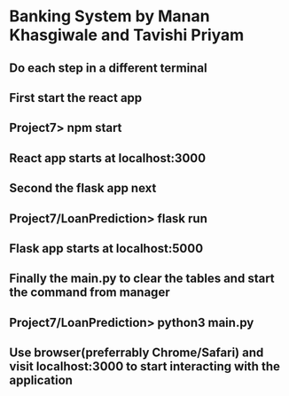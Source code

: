 # Banking System by Manan Khasgiwale and Tavishi Priyam

## Do each step in a different terminal

## First start the react app
## Project7> npm start
## React app starts at localhost:3000

## Second the flask app next
## Project7/LoanPrediction> flask run
## Flask app starts at localhost:5000

## Finally the main.py to clear the tables and start the command from manager
## Project7/LoanPrediction> python3 main.py

## Use browser(preferrably Chrome/Safari) and visit localhost:3000 to start interacting with the application